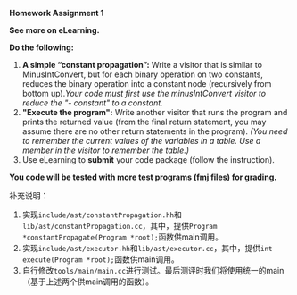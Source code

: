 **Homework Assignment 1**

**See more on eLearning.**

**Do the following:**

1. **A simple “constant propagation”:** Write a visitor that is similar to MinusIntConvert, but for each binary operation on two constants, reduces the binary operation into a constant node (recursively from bottom up).*Your code must first use the minusIntConvert visitor to reduce the "- constant" to a constant.*
2. **"Execute the program":** Write another visitor that runs the program and prints the returned value (from the final return statement, you may assume there are no other return statements in the program). *(You need to remember the current values of the variables in a table. Use a member in the visitor to remember the table.)*
3. Use eLearning to **submit** your code package (follow the instruction). 

**You code will be tested with more test programs (fmj files) for grading.**

补充说明：

1. 实现`include/ast/constantPropagation.hh`和`lib/ast/constantPropagation.cc`，其中，提供`Program *constantPropagate(Program *root);`函数供main调用。
2. 实现`include/ast/executor.hh`和`lib/ast/executor.cc`，其中，提供`int execute(Program *root);`函数供main调用。
3. 自行修改`tools/main/main.cc`进行测试。最后测评时我们将使用统一的main（基于上述两个供main调用的函数）。
